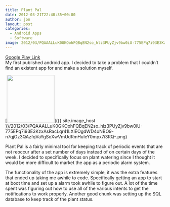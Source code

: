 ```yaml
---
title: Plant Pal
date: 2012-03-21T22:40:35+00:00
author: jon
layout: post
categories:
  - Android Apps
  - Software
image: 2012/03/PQAAALLuK0GKOohFQBqEN2so_hlz3PUyZjv9bw0iU-775EPq7i93E3KzxAsRacLqr41LXlEOgdWD4oNBO9-n7qjOz3QAzfqVaYgSoXwVmUdRmHuIeY0mpx7i3RQ-.png
---
```

[Google Play Link](https://play.google.com/store/apps/details?id=com.robopenguins)  
My first published android app. I decided to take a problem that I couldn&#8217;t find an existent app for and make a solution myself.  

[<img class="alignleft size-thumbnail wp-image-56" title="plantpalicon" src="{{ site.image_host }}/2012/03/PQAAALLuK0GKOohFQBqEN2so_hlz3PUyZjv9bw0iU-775EPq7i93E3KzxAsRacLqr41LXlEOgdWD4oNBO9-n7qjOz3QAzfqVaYgSoXwVmUdRmHuIeY0mpx7i3RQ-.png" alt="" width="150" height="150" />]({{ site.image_host }}/2012/03/PQAAALLuK0GKOohFQBqEN2so_hlz3PUyZjv9bw0iU-775EPq7i93E3KzxAsRacLqr41LXlEOgdWD4oNBO9-n7qjOz3QAzfqVaYgSoXwVmUdRmHuIeY0mpx7i3RQ-.png)

  
Plant Pal is a fairly minimal tool for keeping track of periodic events that are not reoccur after a set number of days instead of on certain days of the week. I decided to specifically focus on plant watering since I thought it would be more difficult to market the app as a periodic alarm system.

The functionality of the app is extremely simple, it was the extra features that ended up taking me awhile to code. Specifically getting an app to start at boot time and set up a alarm took awhile to figure out. A lot of the time spent was figuring out how to use all of the various intents to get the notifications to work properly. Another good chunk was setting up the SQL database to keep track of the plant status.